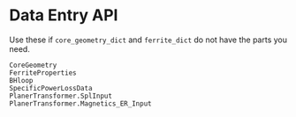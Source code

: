 # Data Entry API
Use these if `core_geometry_dict` and `ferrite_dict` do not have the parts
you need.
```@docs
CoreGeometry
FerriteProperties
BHloop
SpecificPowerLossData
PlanerTransformer.SplInput
PlanerTransformer.Magnetics_ER_Input
```
